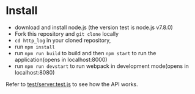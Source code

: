 # Install

- download and install node.js (the version test is node.js v7.8.0)
- Fork this repository and `git clone` locally
- `cd http_log` in your cloned repository, 
- run `npm install`
- run `npm run build` to build and then `npm start` to run the application(opens in localhost:8000)
- run `npm run devstart` to run webpack in development mode(opens in localhost:8080)

Refer to [test/server.test.js](test/server.test.js) to see how the API works.

